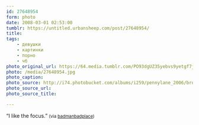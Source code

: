 ```yaml
---
id: 27648954
form: photo
date: 2008-03-01 02:53:00
tumblr: https://untitled.urbansheep.com/post/27648954/
title:
tags:
    - девушки
    - картинки
    - порно
    - чб
photo_original_url: https://64.media.tumblr.com/PO93dgUZ35yebvs9yetgf7jP_500.jpg
photo: /media/27648954.jpg
photo_caption: 
photo_source: http://i74.photobucket.com/albums/i259/pennylane_2006/brooklynnjg2.jpg
photo_source_url:
photo_source_title:

---
```


<p>“I like the focus.” <small>(via <a href="http://badmanbadplace.tumblr.com/post/27485608">badmanbadplace</a>)</small></p>
